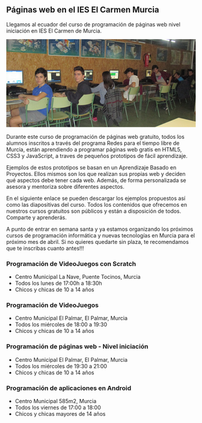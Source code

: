 ## Páginas web en el IES El Carmen Murcia

Llegamos al ecuador del curso de programación de páginas web nivel iniciación en IES El Carmen de Murcia.

![](img/1.png)

Durante este curso de programación de páginas web gratuito, todos los alumnos inscritos a través del programa Redes para el tiempo libre de Murcia, están aprendiendo a programar páginas web gratis en HTML5, CSS3 y JavaScript, a traves de pequeños prototipos de fácil aprendizaje.

Ejemplos de estos prototipos se basan en un Aprendizaje Basado en Proyectos. Ellos mismos son los que realizan sus propias web y deciden qué aspectos debe tener cada web. Además, de forma personalizada se asesora y mentoriza sobre diferentes aspectos.

En el siguiente enlace se pueden descargar los ejemplos propuestos así como las diapositivas del curso. Todos los contenidos que ofrecemos en nuestros cursos gratuitos son públicos y están a disposición de todos. Comparte y aprenderás.

A punto de entrar en semana santa y ya estamos organizando los próximos cursos de programación informática y nuevas tecnologías en Murcia para el próximo mes de abril. Si no quieres quedarte sin plaza, te recomendamos que te inscribas cuanto antes!!!

### Programación de VideoJuegos con Scratch

- Centro Municipal La Nave, Puente Tocinos, Murcia
- Todos los lunes de 17:00h a 18:30h
- Chicos y chicas de 10 a 14 años

### Programación de VideoJuegos

- Centro Municipal El Palmar, El Palmar, Murcia
- Todos los miércoles de 18:00 a 19:30
- Chicos y chicas de 10 a 14 años

### Programación de páginas web - Nivel iniciación

- Centro Municipal El Palmar, El Palmar, Murcia
- Todos los miércoles de 19:30 a 21:00
- Chicos y chicas de 10 a 14 años

### Programación de aplicaciones en Android

- Centro Municipal 585m2, Murcia
- Todos los viernes de 17:00 a 18:00
- Chicos y chicas mayores de 14 años

